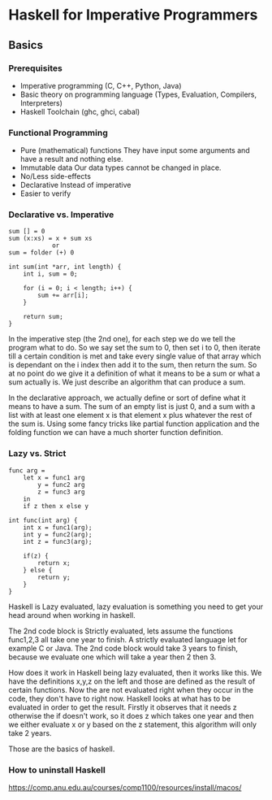 # Haskell for Imperative Programmers

## Basics

### Prerequisites

- Imperative programming (C, C++, Python, Java)
- Basic theory on programming language (Types, Evaluation, Compilers, Interpreters)
- Haskell Toolchain (ghc, ghci, cabal)

### Functional Programming

- Pure (mathematical) functions
  They have input some arguments and have a result and nothing else.
- Immutable data
  Our data types cannot be changed in place.
- No/Less side-effects
- Declarative
  Instead of imperative
- Easier to verify

### Declarative vs. Imperative

```
sum [] = 0
sum (x:xs) = x + sum xs
            or
sum = folder (+) 0
```

```
int sum(int *arr, int length) {
    int i, sum = 0;

    for (i = 0; i < length; i++) {
        sum += arr[i];
    }

    return sum;
}
```

In the imperative step (the 2nd one), for each step we do we tell the program what to do. So we say set the sum to 0, then set i to 0, then iterate till a certain condition is met and take every single value of that array which is dependant on the i index then add it to the sum, then return the sum.
So at no point do we give it a definition of what it means to be a sum or what a sum actually is. We just describe an algorithm that can produce a sum.

In the declarative approach, we actually define or sort of define what it means to have a sum. The sum of an empty list is just 0, and a sum with a list with at least one element x is that element x plus whatever the rest of the sum is. Using some fancy tricks like partial function application and the folding function we can have a much shorter function definition.

### Lazy vs. Strict

```
func arg =
    let x = func1 arg
        y = func2 arg
        z = func3 arg
    in
    if z then x else y
```

```
int func(int arg) {
    int x = func1(arg);
    int y = func2(arg);
    int z = func3(arg);

    if(z) {
        return x;
    } else {
        return y;
    }
}
```

Haskell is Lazy evaluated, lazy evaluation is something you need to get your head around when working in haskell.

The 2nd code block is Strictly evaluated, lets assume the functions func1,2,3 all take one year to finish.
A strictly evaluated language let for example C or Java. The 2nd code block would take 3 years to finish, because we evaluate one which will take a year then 2 then 3.

How does it work in Haskell being lazy evaluated, then it works like this. We have the definitions x,y,z on the left and those are defined as the result of certain functions.
Now the are not evaluated right when they occur in the code, they don't have to right now. Haskell looks at what has to be evaluated in order to get the result. Firstly it observes that it needs z otherwise the if doesn't work, so it does z which takes one year and then we either evaluate x or y based on the z statement, this algorithm will only take 2 years.

Those are the basics of haskell.

### How to uninstall Haskell

https://comp.anu.edu.au/courses/comp1100/resources/install/macos/
